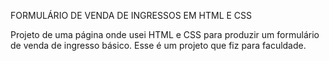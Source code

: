 FORMULÁRIO DE VENDA DE INGRESSOS EM HTML E CSS

Projeto de uma página onde usei HTML e CSS para produzir um formulário de venda de ingresso básico. Esse é um projeto que fiz para faculdade.
